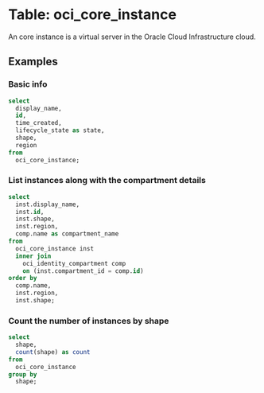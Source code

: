 # Table: oci_core_instance

An core instance is a virtual server in the Oracle Cloud Infrastructure cloud.

## Examples

### Basic info

```sql
select
  display_name,
  id,
  time_created,
  lifecycle_state as state,
  shape,
  region
from
  oci_core_instance;
```

### List instances along with the compartment details

```sql
select
  inst.display_name,
  inst.id,
  inst.shape,
  inst.region,
  comp.name as compartment_name
from
  oci_core_instance inst
  inner join
    oci_identity_compartment comp
    on (inst.compartment_id = comp.id)
order by
  comp.name,
  inst.region,
  inst.shape;
```

### Count the number of instances by shape

```sql
select
  shape,
  count(shape) as count
from
  oci_core_instance
group by
  shape;
```
